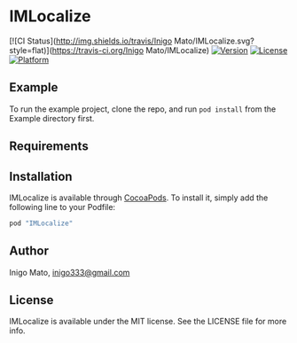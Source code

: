 # IMLocalize

[![CI Status](http://img.shields.io/travis/Inigo Mato/IMLocalize.svg?style=flat)](https://travis-ci.org/Inigo Mato/IMLocalize)
[![Version](https://img.shields.io/cocoapods/v/IMLocalize.svg?style=flat)](http://cocoapods.org/pods/IMLocalize)
[![License](https://img.shields.io/cocoapods/l/IMLocalize.svg?style=flat)](http://cocoapods.org/pods/IMLocalize)
[![Platform](https://img.shields.io/cocoapods/p/IMLocalize.svg?style=flat)](http://cocoapods.org/pods/IMLocalize)

## Example

To run the example project, clone the repo, and run `pod install` from the Example directory first.

## Requirements

## Installation

IMLocalize is available through [CocoaPods](http://cocoapods.org). To install
it, simply add the following line to your Podfile:

```ruby
pod "IMLocalize"
```

## Author

Inigo Mato, inigo333@gmail.com

## License

IMLocalize is available under the MIT license. See the LICENSE file for more info.
